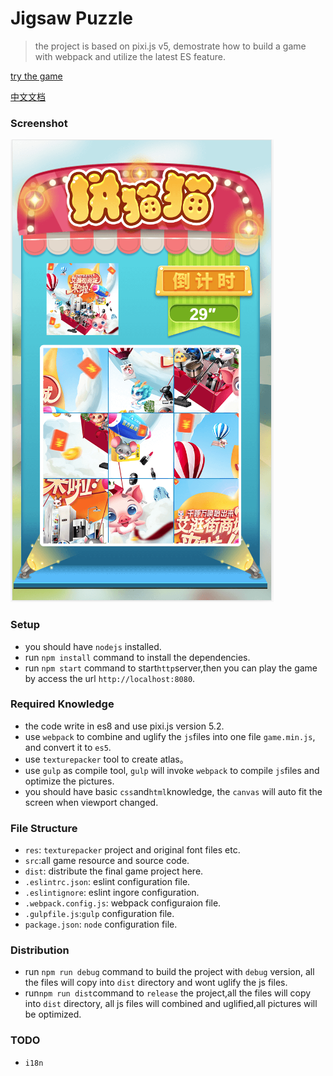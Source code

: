 # Jigsaw Puzzle
>the project is based on pixi.js v5, demostrate how to build a game with webpack and utilize the latest ES feature.

[try the game](http://testactivity.goooku.com/ishop-demo/jigsaw/index.html) 

[中文文档](./doc/README_CN.md)

### Screenshot
![demo](./doc/demo.png)

### Setup
* you should have `nodejs` installed.
* run `npm install` command to install the dependencies.
* run `npm start` command to start`http`server,then you can play the game by access the url `http://localhost:8080`.

### Required Knowledge
* the code write in es8 and use pixi.js version 5.2.
* use `webpack` to combine and uglify the `js`files into one file `game.min.js`, and convert it to `es5`.
* use `texturepacker` tool to create atlas。
* use `gulp` as compile tool, `gulp` will invoke `webpack` to compile `js`files and optimize the pictures.
* you should have basic `css`and`html`knowledge, the `canvas` will auto fit the screen when viewport changed.

### File Structure
* `res`: `texturepacker` project and original font files etc.
* `src`:all game resource and source code.
* `dist`: distribute the final game project here.
* `.eslintrc.json`: eslint configuration file.
* `.eslintignore`: eslint ingore configuration.
* `.webpack.config.js`: webpack configuraion file.
* `.gulpfile.js`:`gulp` configuration file.
* `package.json`: `node` configuration file.


### Distribution
* run `npm run debug` command to build the project with `debug` version, all the files will copy into `dist` directory and  wont uglify the js files.
* run`npm run dist`command to `release` the project,all the files will copy into `dist` directory, all js files will combined and uglified,all pictures will be optimized.

### TODO
* `i18n`
